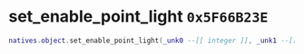 # set_enable_point_light `0x5F66B23E`

```lua
natives.object.set_enable_point_light(_unk0 --[[ integer ]], _unk1 --[[ integer ]])
```
